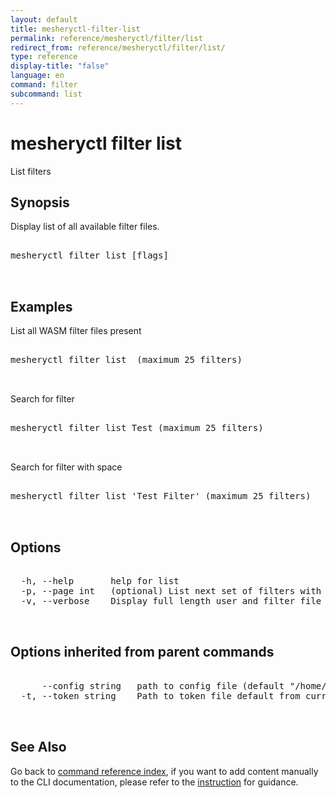 ```yaml
---
layout: default
title: mesheryctl-filter-list
permalink: reference/mesheryctl/filter/list
redirect_from: reference/mesheryctl/filter/list/
type: reference
display-title: "false"
language: en
command: filter
subcommand: list
---
```


# mesheryctl filter list

List filters

## Synopsis

Display list of all available filter files.
<pre class='codeblock-pre'>
<div class='codeblock'>
mesheryctl filter list [flags]

</div>
</pre> 

## Examples

List all WASM filter files present
<pre class='codeblock-pre'>
<div class='codeblock'>
mesheryctl filter list	(maximum 25 filters)

</div>
</pre> 

Search for filter
<pre class='codeblock-pre'>
<div class='codeblock'>
mesheryctl filter list Test (maximum 25 filters)

</div>
</pre> 

Search for filter with space
<pre class='codeblock-pre'>
<div class='codeblock'>
mesheryctl filter list 'Test Filter' (maximum 25 filters)

</div>
</pre> 

## Options

<pre class='codeblock-pre'>
<div class='codeblock'>
  -h, --help       help for list
  -p, --page int   (optional) List next set of filters with --page (default = 1) (default 1)
  -v, --verbose    Display full length user and filter file identifiers

</div>
</pre>

## Options inherited from parent commands

<pre class='codeblock-pre'>
<div class='codeblock'>
      --config string   path to config file (default "/home/admin-pc/.meshery/config.yaml")
  -t, --token string    Path to token file default from current context

</div>
</pre>

## See Also

Go back to [command reference index](/reference/mesheryctl/), if you want to add content manually to the CLI documentation, please refer to the [instruction](/project/contributing/contributing-cli#preserving-manually-added-documentation) for guidance.
